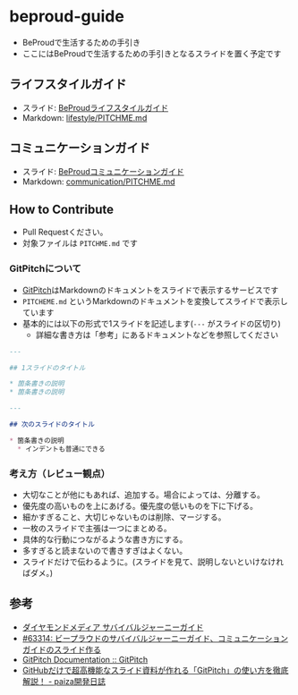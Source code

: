 # beproud-guide

* BeProudで生活するための手引き
* ここにはBeProudで生活するための手引きとなるスライドを置く予定です

## ライフスタイルガイド

* スライド: [BeProudライフスタイルガイド](https://gitpitch.com/beproud/beproud-guide?p=lifestyle)
* Markdown: [lifestyle/PITCHME.md](lifestyle/PITCHME.md)

## コミュニケーションガイド

* スライド: [BeProudコミュニケーションガイド](https://gitpitch.com/beproud/beproud-guide?p=communication)
* Markdown: [communication/PITCHME.md](communication/PITCHME.md)

## How to Contribute

* Pull Requestください。
* 対象ファイルは `PITCHME.md` です

### GitPitchについて

* [GitPitch](https://gitpitch.com/)はMarkdownのドキュメントをスライドで表示するサービスです
* `PITCHEME.md` というMarkdownのドキュメントを変換してスライドで表示しています
* 基本的には以下の形式で1スライドを記述します(`---` がスライドの区切り)
  * 詳細な書き方は「参考」にあるドキュメントなどを参照してください

```markdown
---

## 1スライドのタイトル

* 箇条書きの説明
* 箇条書きの説明

---

## 次のスライドのタイトル

* 箇条書きの説明
  * インデントも普通にできる

```

### 考え方（レビュー観点）

* 大切なことが他にもあれば、追加する。場合によっては、分離する。
* 優先度の高いものを上にあげる。優先度の低いものを下に下げる。
* 細かすぎること、大切じゃないものは削除、マージする。
* 一枚のスライドで主張は一つにまとめる。
* 具体的な行動につながるような書き方にする。
* 多すぎると読まないので書きすぎはよくない。
* スライドだけで伝わるように。(スライドを見て、説明しないといけなければダメ。)

## 参考

* [ダイヤモンドメディア サバイバルジャーニーガイド](https://www.slideshare.net/kozotakei/ss-81102661)
* [#63314: ビープラウドのサバイバルジャーニーガイド、コミュニケーションガイドのスライド作る](https://project.beproud.jp/redmine/issues/63314)
* [GitPitch Documentation :: GitPitch](https://gitpitch.com/docs)
* [GitHubだけで超高機能なスライド資料が作れる「GitPitch」の使い方を徹底解説！ - paiza開発日誌](https://paiza.hatenablog.com/entry/2017/06/22/GitHub%E3%81%A0%E3%81%91%E3%81%A7%E8%B6%85%E9%AB%98%E6%A9%9F%E8%83%BD%E3%81%AA%E3%82%B9%E3%83%A9%E3%82%A4%E3%83%89%E8%B3%87%E6%96%99%E3%81%8C%E4%BD%9C%E3%82%8C%E3%82%8B%E3%80%8CGitPitch%E3%80%8D%E3%81%AE)

